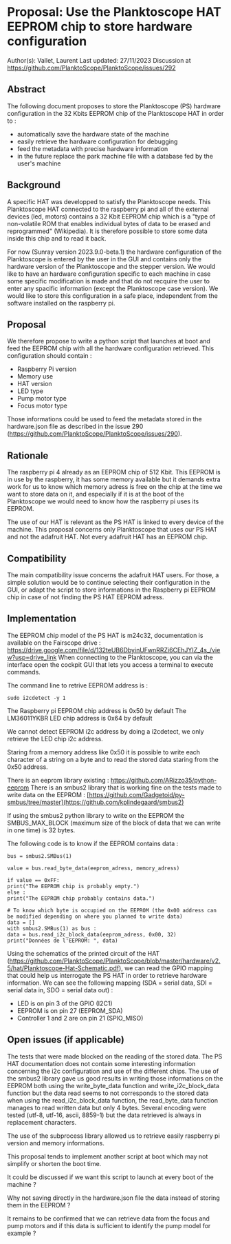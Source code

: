# Proposal: Use the Planktoscope HAT EEPROM chip to store hardware configuration

Author(s): Vallet, Laurent Last updated: 27/11/2023 Discussion at https://github.com/PlanktoScope/PlanktoScope/issues/292

## Abstract

The following document proposes to store the Planktoscope (PS) hardware configuration in the 32 Kbits EEPROM chip of the Planktoscope HAT in order to : 
* automatically save the hardware state of the machine
* easily retrieve the hardware configuration for debugging
* feed the metadata with precise hardware information
* in the future replace the park machine file with a database fed by the user's machine

## Background

A specific HAT was developped to satisfy the Planktoscope needs. 
This Planktoscope HAT connected to the raspberry pi and all of the external devices (led, motors) contains a 32 Kbit EEPROM chip which is a "type of non-volatile ROM that enables individual bytes of data to be erased and reprogrammed" (Wikipedia).
It is therefore possible to store some data inside this chip and to read it back.

For now (Sunray version 2023.9.0-beta.1) the hardware configuration of the Planktoscope is entered by the user in the GUI and contains only the hardware version of the Planktoscope and the stepper version.
We would like to have an hardware configuration specific to each machine in case some specific modification is made and that do not recquire the user to enter any spacific information (except the Planktoscope case version).
We would like to store this configuration in a safe place, independent from the software installed on the raspberry pi.

## Proposal

We therefore propose to write a python script that launches at boot and feed the EEPROM chip with all the hardware configuration retrieved.
This configuration should contain : 
* Raspberry Pi version
* Memory use
* HAT version
* LED type
* Pump motor type
* Focus motor type

Those informations could be used to feed the metadata stored in the hardware.json file as described in the issue 290 (https://github.com/PlanktoScope/PlanktoScope/issues/290).

## Rationale

The raspberry pi 4 already as an EEPROM chip of 512 Kbit.
This EEPROM is in use by the raspberry, it has some memory available but it demands extra work for us to know which memory adress is free on the chip at the time we want to store data on it, and especially if it is at the boot of the Planktoscope we would need to know how the raspberry pi uses its EEPROM.

The use of our HAT is relevant as the PS HAT is linked to every device of the machine.
This proposal concerns only Planktoscope that uses our PS HAT and not the adafruit HAT. Not every adafruit HAT has an EEPROM chip.

## Compatibility

The main compatibility issue concerns the adafruit HAT users.
For those, a simple solution would be to continue selecting their configuration in the GUI, or adapt the script to store informations in the Raspberry pi EEPROM chip in case of not finding the PS HAT EEPROM adress.

## Implementation

The EEPROM chip model of the PS HAT is m24c32, documentation is available on the Fairscope drive : https://drive.google.com/file/d/132teUB6DbyinUFwnRRZi6CEhJYIZ_4s_/view?usp=drive_link
When connecting to the Planktoscope, you can via the interface open the cockpit GUI that lets you access a terminal to execute commands.

The command line to retrive EEPROM address is : 
```
sudo i2cdetect -y 1
```

The Raspberry pi EEPROM chip address is 0x50 by default
The LM36011YKBR LED chip address is 0x64 by default

We cannot detect EEPROM i2c address by doing a i2cdetect, we only retrieve the LED chip i2c address.

Staring from a memory address like 0x50 it is possible to write each character of a string on a byte and to read the stored data staring from the 0x50 address.

There is an eeprom library existing : https://github.com/ARizzo35/python-eeprom
There is an smbus2 library that is working fine on the tests made to write data on the EEPROM : [https://github.com/Gadgetoid/py-smbus/tree/master](https://github.com/kplindegaard/smbus2)

If using the smbus2 python library to write on the EEPROM the SMBUS_MAX_BLOCK (maximum size of the block of data that we can write in one time) is 32 bytes.

The following code is to know if the EEPROM contains data : 
```
bus = smbus2.SMBus(1)

value = bus.read_byte_data(eeprom_adress, memory_adress)

if value == 0xFF:
print("The EEPROM chip is probably empty.")
else :
print("The EEPROM chip probably contains data.")

# To know which byte is occupied on the EEPROM (the 0x00 address can be modified depending on where you planned to write data)
data = []
with smbus2.SMBus(1) as bus :
data = bus.read_i2c_block_data(eeprom_adress, 0x00, 32)
print("Données de l'EEPROM: ", data)
```

Using the schematics of the printed circuit of the HAT (https://github.com/PlanktoScope/PlanktoScope/blob/master/hardware/v2.5/hat/Planktoscope-Hat-Schematic.pdf), we can read the GPIO mapping that could help us interrogate the PS HAT in order to retrieve hardware information.
We can see the following mapping (SDA = serial data, SDI = serial data in, SDO = serial data out) : 
* LED is on pin 3 of the GPIO (I2C1)
* EEPROM is on pin 27 (EEPROM_SDA)
* Controller 1 and 2 are on pin 21 (SPIO_MISO)

## Open issues (if applicable)

The tests that were made blocked on the reading of the stored data. 
The PS HAT documentation does not contain some interesting information concerning the i2c configuration and use of the different chips.
The use of the smbus2 library gave us good results in writing those informations on the EEPROM both using the write_byte_data function and write_i2c_block_data function but the data read seems to not corresponds to the stored data when using the read_i2c_block_data function, the read_byte_data function manages to read written data but only 4 bytes.
Several encoding were tested (utf-8, utf-16, ascii, 8859-1) but the data retrieved is always in replacement characters.

The use of the subprocess library allowed us to retrieve easily raspberry pi version and memory informations.

This proposal tends to implement another script at boot which may not simplify or shorten the boot time.

It could be discussed if we want this script to launch at every boot of the machine ?

Why not saving directly in the hardware.json file the data instead of storing them in the EEPROM ?

It remains to be confirmed that we can retrieve data from the focus and pump motors and if this data is sufficient to identify the pump model for example ?
